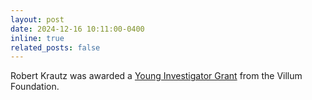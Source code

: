 ```yaml
---
layout: post
date: 2024-12-16 10:11:00-0400
inline: true
related_posts: false
---
```


Robert Krautz was awarded a [Young Investigator Grant](https://villumfonden.dk/en/news/millions-funding-young-researchers) from the Villum Foundation.
